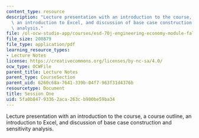 ```yaml
---
content_type: resource
description: "Lecture presentation with an introduction to the course, a course outline,\
  \ an introduction to Excel, and discussion of base case construction \r\nand sensitivity\
  \ analysis."
file: /ol-ocw-studio-app/courses/esd-70j-engineering-economy-module-fall-2009/5fa0b84793362aca263cb900be59ba34_MITESD_70Jf09_lec01.pdf
file_size: 208879
file_type: application/pdf
learning_resource_types:
- Lecture Notes
license: https://creativecommons.org/licenses/by-nc-sa/4.0/
ocw_type: OCWFile
parent_title: Lecture Notes
parent_type: CourseSection
parent_uid: 6260c68a-7641-339b-04f7-963f31d4376b
resourcetype: Document
title: Session One
uid: 5fa0b847-9336-2aca-263c-b900be59ba34
---
```

Lecture presentation with an introduction to the course, a course outline, an introduction to Excel, and discussion of base case construction 
and sensitivity analysis.
